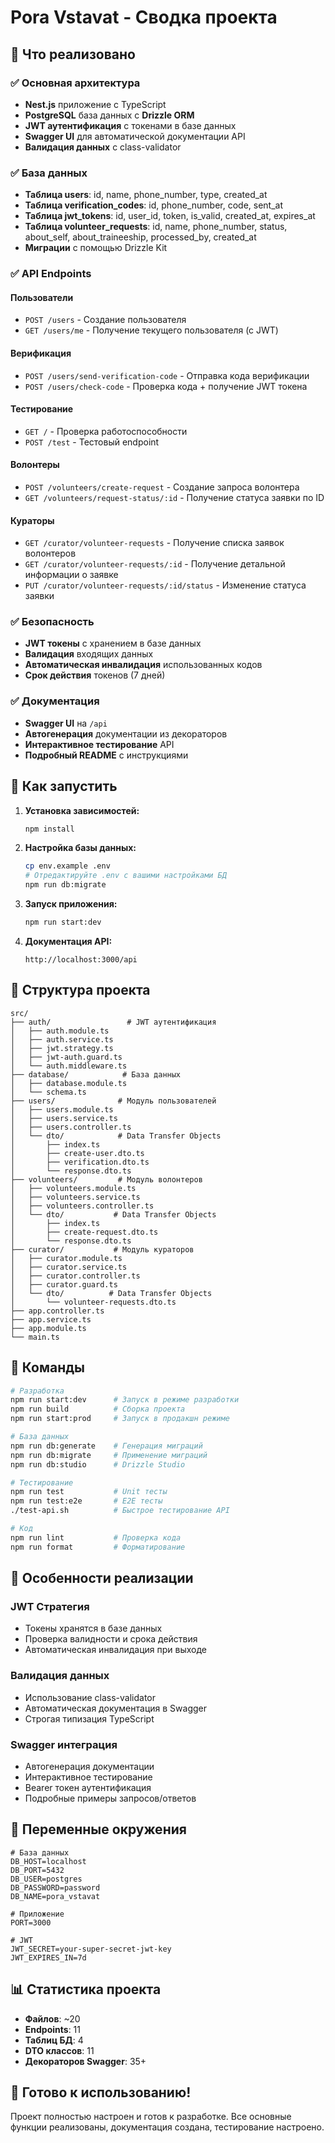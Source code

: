 # Pora Vstavat - Сводка проекта

## 🎯 Что реализовано

### ✅ Основная архитектура
- **Nest.js** приложение с TypeScript
- **PostgreSQL** база данных с **Drizzle ORM**
- **JWT аутентификация** с токенами в базе данных
- **Swagger UI** для автоматической документации API
- **Валидация данных** с class-validator

### ✅ База данных
- **Таблица users**: id, name, phone_number, type, created_at
- **Таблица verification_codes**: id, phone_number, code, sent_at
- **Таблица jwt_tokens**: id, user_id, token, is_valid, created_at, expires_at
- **Таблица volunteer_requests**: id, name, phone_number, status, about_self, about_traineeship, processed_by, created_at
- **Миграции** с помощью Drizzle Kit

### ✅ API Endpoints

#### Пользователи
- `POST /users` - Создание пользователя
- `GET /users/me` - Получение текущего пользователя (с JWT)

#### Верификация
- `POST /users/send-verification-code` - Отправка кода верификации
- `POST /users/check-code` - Проверка кода + получение JWT токена

#### Тестирование
- `GET /` - Проверка работоспособности
- `POST /test` - Тестовый endpoint

#### Волонтеры
- `POST /volunteers/create-request` - Создание запроса волонтера
- `GET /volunteers/request-status/:id` - Получение статуса заявки по ID

#### Кураторы
- `GET /curator/volunteer-requests` - Получение списка заявок волонтеров
- `GET /curator/volunteer-requests/:id` - Получение детальной информации о заявке
- `PUT /curator/volunteer-requests/:id/status` - Изменение статуса заявки

### ✅ Безопасность
- **JWT токены** с хранением в базе данных
- **Валидация** входящих данных
- **Автоматическая инвалидация** использованных кодов
- **Срок действия** токенов (7 дней)

### ✅ Документация
- **Swagger UI** на `/api`
- **Автогенерация** документации из декораторов
- **Интерактивное тестирование** API
- **Подробный README** с инструкциями

## 🚀 Как запустить

1. **Установка зависимостей:**
   ```bash
   npm install
   ```

2. **Настройка базы данных:**
   ```bash
   cp env.example .env
   # Отредактируйте .env с вашими настройками БД
   npm run db:migrate
   ```

3. **Запуск приложения:**
   ```bash
   npm run start:dev
   ```

4. **Документация API:**
   ```
   http://localhost:3000/api
   ```

## 📁 Структура проекта

```
src/
├── auth/                 # JWT аутентификация
│   ├── auth.module.ts
│   ├── auth.service.ts
│   ├── jwt.strategy.ts
│   ├── jwt-auth.guard.ts
│   └── auth.middleware.ts
├── database/            # База данных
│   ├── database.module.ts
│   └── schema.ts
├── users/              # Модуль пользователей
│   ├── users.module.ts
│   ├── users.service.ts
│   ├── users.controller.ts
│   └── dto/            # Data Transfer Objects
│       ├── index.ts
│       ├── create-user.dto.ts
│       ├── verification.dto.ts
│       └── response.dto.ts
├── volunteers/         # Модуль волонтеров
│   ├── volunteers.module.ts
│   ├── volunteers.service.ts
│   ├── volunteers.controller.ts
│   └── dto/           # Data Transfer Objects
│       ├── index.ts
│       ├── create-request.dto.ts
│       └── response.dto.ts
├── curator/           # Модуль кураторов
│   ├── curator.module.ts
│   ├── curator.service.ts
│   ├── curator.controller.ts
│   ├── curator.guard.ts
│   └── dto/          # Data Transfer Objects
│       └── volunteer-requests.dto.ts
├── app.controller.ts
├── app.service.ts
├── app.module.ts
└── main.ts
```

## 🔧 Команды

```bash
# Разработка
npm run start:dev      # Запуск в режиме разработки
npm run build          # Сборка проекта
npm run start:prod     # Запуск в продакшн режиме

# База данных
npm run db:generate    # Генерация миграций
npm run db:migrate     # Применение миграций
npm run db:studio      # Drizzle Studio

# Тестирование
npm run test           # Unit тесты
npm run test:e2e       # E2E тесты
./test-api.sh          # Быстрое тестирование API

# Код
npm run lint           # Проверка кода
npm run format         # Форматирование
```

## 🎨 Особенности реализации

### JWT Стратегия
- Токены хранятся в базе данных
- Проверка валидности и срока действия
- Автоматическая инвалидация при выходе

### Валидация данных
- Использование class-validator
- Автоматическая документация в Swagger
- Строгая типизация TypeScript

### Swagger интеграция
- Автогенерация документации
- Интерактивное тестирование
- Bearer токен аутентификация
- Подробные примеры запросов/ответов

## 🔐 Переменные окружения

```env
# База данных
DB_HOST=localhost
DB_PORT=5432
DB_USER=postgres
DB_PASSWORD=password
DB_NAME=pora_vstavat

# Приложение
PORT=3000

# JWT
JWT_SECRET=your-super-secret-jwt-key
JWT_EXPIRES_IN=7d
```

## 📊 Статистика проекта

- **Файлов**: ~20
- **Endpoints**: 11
- **Таблиц БД**: 4
- **DTO классов**: 11
- **Декораторов Swagger**: 35+

## 🎯 Готово к использованию!

Проект полностью настроен и готов к разработке. Все основные функции реализованы, документация создана, тестирование настроено. 